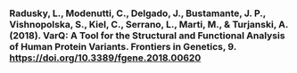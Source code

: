 ### Radusky, L., Modenutti, C., Delgado, J., Bustamante, J. P., Vishnopolska, S., Kiel, C., Serrano, L., Marti, M., & Turjanski, A. (2018). VarQ: A Tool for the Structural and Functional Analysis of Human Protein Variants. Frontiers in Genetics, 9. https://doi.org/10.3389/fgene.2018.00620